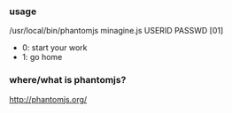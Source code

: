 ### usage

/usr/local/bin/phantomjs minagine.js USERID PASSWD [01]

- 0: start your work
- 1: go home

### where/what is phantomjs?

http://phantomjs.org/
